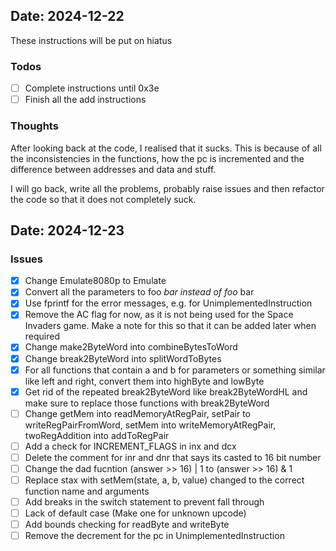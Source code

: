 ## Date: 2024-12-22

These instructions will be put on hiatus
### Todos
- [ ] Complete instructions until 0x3e
- [ ] Finish all the add instructions

### Thoughts
After looking back at the code, I realised that it sucks. This is because of all the inconsistencies
in the functions, how the pc is incremented and the difference between addresses and data and stuff.

I will go back, write all the problems, probably raise issues and then refactor the code so that it
does not completely suck.

## Date: 2024-12-23

### Issues
- [x] Change Emulate8080p to Emulate
- [x] Convert all the parameters to foo *bar instead of foo* bar
- [x] Use fprintf for the error messages, e.g. for UnimplementedInstruction
- [x] Remove the AC flag for now, as it is not being used for the Space Invaders game. Make a note for
this so that it can be added later when required
- [x] Change make2ByteWord into combineBytesToWord
- [x] Change break2ByteWord into splitWordToBytes
- [x] For all functions that contain a and b for parameters or something similar like left and right, convert them into
highByte and lowByte
- [x] Get rid of the repeated break2ByteWord like break2ByteWordHL and make sure to replace those
functions with break2ByteWord
- [ ] Change getMem into readMemoryAtRegPair, setPair to writeRegPairFromWord, setMem into
writeMemoryAtRegPair, twoRegAddition into addToRegPair
- [ ] Add a check for INCREMENT_FLAGS in inx and dcx
- [ ] Delete the comment for inr and dnr that says its casted to 16 bit number
- [ ] Change the dad fucntion (answer >> 16) | 1 to (answer >> 16) & 1
- [ ] Replace stax with setMem(state, a, b, value) changed to the correct function name and arguments
- [ ] Add breaks in the switch statement to prevent fall through
- [ ] Lack of default case (Make one for unknown upcode)
- [ ] Add bounds checking for readByte and writeByte
- [ ] Remove the decrement for the pc in UnimplementedInstruction
